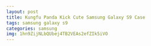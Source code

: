```yaml
---
layout: post
title: Kungfu Panda Kick Cute Samsung Galaxy S9 Case
tags: samsung galaxy s9
categories: samsung
img: 1hn9ZijNLbQUbej4TB2VEAs2efZIk5iVO
---
```

